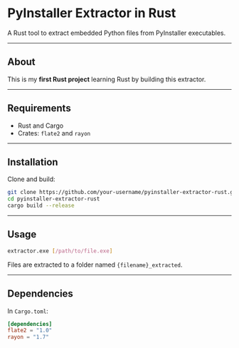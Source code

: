 # PyInstaller Extractor in Rust

A Rust tool to extract embedded Python files from PyInstaller executables.

---

## About

This is my **first Rust project** learning Rust by building this extractor.

---

## Requirements

- Rust and Cargo  
- Crates: `flate2` and `rayon`

---

## Installation

Clone and build:

```bash
git clone https://github.com/your-username/pyinstaller-extractor-rust.git
cd pyinstaller-extractor-rust
cargo build --release
```

---

## Usage

```bash
extractor.exe [/path/to/file.exe]
```

Files are extracted to a folder named `{filename}_extracted`.

---

## Dependencies

In `Cargo.toml`:

```toml
[dependencies]
flate2 = "1.0"
rayon = "1.7"
```


